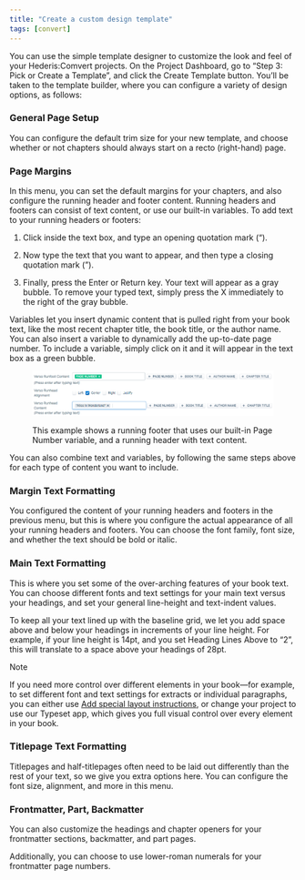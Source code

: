 ```yaml
---
title: "Create a custom design template"
tags: [convert]
---
```

 
<html><body><section data-type="chapter" class="hsecchapter" data-hederis-type="hsecchapter" id="convert-template-designer" data-pi-attrs="id: convert-template-designer; data-tags: convert;" role="doc-chapter" data-tags="convert" data-author-name=" " data-book-title=" " title="Create a custom design template"><p class="hblkp" data-hederis-type="hblkp" id="pD6gvymyi">You can use the simple template designer to customize the look and feel of your Hederis:Comvert projects. On the Project Dashboard, go to &#8220;Step 3: Pick or Create a Template&#8221;, and click the Create Template button. You&#8217;ll be taken to the template builder, where you can configure a variety of design options, as follows:</p><section class="hwprsubsection" data-hederis-type="hwprsubsection" id="pzP0nI2fH" data-type="subsection" title="General Page Setup"><h1 data-hederis-type="hblktitle" class="hblktitle" id="pXKYUmUGJ">General Page Setup</h1><p class="hblkp" data-hederis-type="hblkp" id="p9J3HM75b">You can configure the default trim size for your new template, and choose whether or not chapters should always start on a recto (right-hand) page.</p></section><section class="hwprsubsection" data-hederis-type="hwprsubsection" id="pVgHYS3U0" data-type="subsection" title="Page Margins"><h1 data-hederis-type="hblktitle" class="hblktitle" id="pv2U2xBPJ">Page Margins</h1><p class="hblkp" data-hederis-type="hblkp" id="paFzt0CJE">In this menu, you can set the default margins for your chapters, and also configure the running header and footer content. Running headers and footers can consist of text content, or use our built-in variables. To add text to your running headers or footers:</p><ol class="hwprnumlist" data-hederis-type="hwprnumlist" id="peMaw7XMW"><li class="hblkoli" data-hederis-type="hblkoli" id="lirl6bvVhY"><p class="hblkoli" data-hederis-type="hblklip" id="pbJh2S9H0">Click inside the text box, and type an opening quotation mark (&#8220;).</p></li><li class="hblkoli" data-hederis-type="hblkoli" id="liKZQPL3Bq"><p class="hblkoli" data-hederis-type="hblklip" id="p3EQOn7fZ">Now type the text that you want to appear, and then type a closing quotation mark (&#8221;).</p></li><li class="hblkoli" data-hederis-type="hblkoli" id="li6vFxmbIh"><p class="hblkoli" data-hederis-type="hblklip" id="pxU91BGru">Finally, press the Enter or Return key. Your text will appear as a gray bubble. To remove your typed text, simply press the X immediately to the right of the gray bubble.</p></li></ol><p class="hblkp" data-hederis-type="hblkp" id="pKxxfo0QI">Variables let you insert dynamic content that is pulled right from your book text, like the most recent chapter title, the book title, or the author name. You can also insert a variable to dynamically add the up-to-date page number. To include a variable, simply click on it and it will appear in the text box as a green bubble.</p><figure class="hwprfig" data-hederis-type="hwprfig" id="pjbXNYovx"><img data-hederis-type="hblkimg" class="hblkimg" id="pfU0XxYhf" src="/images/runheadfoot.png" data-img-src="/images/runheadfoot.png"/><p class="hblkcaption" data-hederis-type="hblkcaption" id="pVdtoyhi8">This example shows a running footer that uses our built-in Page Number variable, and a running header with text content.</p></figure><p class="hblkp" data-hederis-type="hblkp" id="pg5vlZ70c">You can also combine text and variables, by following the same steps above for each type of content you want to include.</p></section><section class="hwprsubsection" data-hederis-type="hwprsubsection" id="pfSa13QTY" data-type="subsection" title="Margin Text Formatting"><h1 data-hederis-type="hblktitle" class="hblktitle" id="piAoHOJGx">Margin Text Formatting</h1><p class="hblkp" data-hederis-type="hblkp" id="pE6mWCPXg">You configured the content of your running headers and footers in the previous menu, but this is where you configure the actual appearance of all your running headers and footers. You can choose the font family, font size, and whether the text should be bold or italic.</p></section><section class="hwprsubsection" data-hederis-type="hwprsubsection" id="pqATItj5G" data-type="subsection" title="Main Text Formatting"><h1 data-hederis-type="hblktitle" class="hblktitle" id="pKYB9s6tl">Main Text Formatting</h1><p class="hblkp" data-hederis-type="hblkp" id="pbfpnP6T6">This is where you set some of the over-arching features of your book text. You can choose different fonts and text settings for your main text versus your headings, and set your general line-height and text-indent values.</p><p class="hblkp" data-hederis-type="hblkp" id="pTKbjAbB3">To keep all your text lined up with the baseline grid, we let you add space above and below your headings in increments of your line height. For example, if your line height is 14pt, and you set Heading Lines Above to &#8220;2&#8221;, this will translate to a space above your headings of 28pt. </p><aside class="hwprbox box" data-hederis-type="hwprbox" id="pSQW8sKnU" data-type="sidebar"><p class="hblktype" data-hederis-type="hblktype" id="p9NbBWE5Z">Note</p><p class="hblkp" data-hederis-type="hblkp" id="peTODV7QJ">If you need more control over different elements in your book&#8212;for example, to set different font and text settings for extracts or individual paragraphs, you can either use <a href="{% link _docs/custom-design.md %}" data-hederis-type="hspana" id="ptnTi4aGh"><span class="Hyperlink" data-hederis-type="hspnspan" id="phKaoE6RZ">Add special layout instructions</span></a>, or change your project to use our Typeset app, which gives you full visual control over every element in your book.</p></aside></section><section class="hwprsubsection" data-hederis-type="hwprsubsection" id="pJwbCtV1z" data-type="subsection" title="Titlepage Text Formatting"><h1 data-hederis-type="hblktitle" class="hblktitle" id="pNn0tWsBO">Titlepage Text Formatting</h1><p class="hblkp" data-hederis-type="hblkp" id="pJb6tPD18">Titlepages and half-titlepages often need to be laid out differently than the rest of your text, so we give you extra options here. You can configure the font size, alignment, and more in this menu.</p></section><section class="hwprsubsection" data-hederis-type="hwprsubsection" id="pZSVWmIQg" data-type="subsection" title="Frontmatter, Part, Backmatter"><h1 data-hederis-type="hblktitle" class="hblktitle" id="p8xXVOijs">Frontmatter, Part, Backmatter</h1><p class="hblkp" data-hederis-type="hblkp" id="poBN73MkP">You can also customize the headings and chapter openers for your frontmatter sections, backmatter, and part pages.</p><p class="hblkp" data-hederis-type="hblkp" id="pZfby0MlH">Additionally, you can choose to use lower-roman numerals for your frontmatter page numbers.</p></section></section></body></html>
